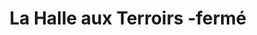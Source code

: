 ---
title: "La Halle aux Terroirs -fermé"
url: /bagnoles-de-lorne-normandie/la-halle-aux-terroirs-ferme/
shop: ferme
---
